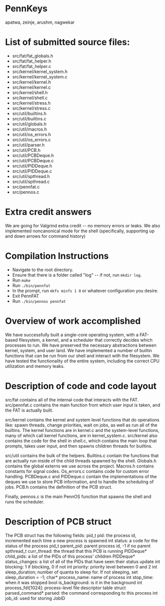 # PennKeys
apatwa, zeinje, arushm, nagwekar

# List of submitted source files:
- src/fat/fat_globals.h
- src/fat/fat_helper.h
- src/fat/fat_helper.c
- src/kernel/kernel_system.h
- src/kernel/kernel_system.c
- src/kernel/kernel.h
- src/kernel/kernel.c
- src/kernel/shell.h
- src/kernel/shell.c
- src/kernel/stress.h
- src/kernel/stress.c
- src/util/builtins.h
- src/util/builtins.c
- src/util/globals.h
- src/util/macros.h
- src/util/os_errors.h
- src/util/os_errors.c
- src/util/parser.h
- src/util/PCB.h
- src/util/PCBDeque.h
- src/util/PCBDeque.c
- src/util/PIDDeque.h
- src/util/PIDDeque.c
- src/util/spthread.h
- src/util/spthread.c
- src/pennfat.c
- src/pennos.c

# Extra credit answers
We are going for Valgrind extra credit -- no memory errors or leaks.
We also implemented noncanonical mode for the shell (specifically, supporting up and down arrows for command history)

# Compilation Instructions
- Navigate to the root directory.
- Ensure that there is a folder called "log" -- if not, run `mkdir log`.
- Run `make`
- Run `./bin/pennfat`
- In the prompt, run `mkfs minfs 1 0` or whatever configuration you desire.
- Exit PennFAT
- Run `./bin/pennos pennfat`

# Overview of work accomplished
We have successfully built a single-core operating system, with a FAT-based filesystem, a kernel, and a scheduler that correctly decides which processes to run. We have preserved the necessary abstractions between kernel, system, and user land. We have implemented a number of builtin functions that can be run from our shell and interact with the filesystem. We have tested the functionality of the entire system, including the correct CPU utilization and memory leaks.

# Description of code and code layout
src/fat contains all of the internal code that interacts with the FAT. src/pennfat.c contains the main function from which user input is taken, and the FAT is actually built.

src/kernel contains the kernel and system level functions that do operations like: spawn threads, change priorities, wait on jobs, as well as run all of the builtins. The kernel functions are in kernel.c and the system-level functions, many of which call kernel functions, are in kernel_system.c. src/kernel also contains the code for the shell in shell.c, which contains the main loop that prompts, takes user input, and then spawns children threads for builtins.

src/util contains the bulk of the helpers. Builtins.c contain the functions that are actually run inside of the child threads spawned by the shell. Globals.h contains the global externs we use across the project. Macros.h contains constants for signal codes. Os_errors.c contains code for custom error handling. PCBDeque.c and PIDDeque.c contain the implementations of the deques we use to store PCB information, and to handle the scheduling of jobs. PCB.h contains the definition of the PCB struct.

Finally, pennos.c is the main PennOS function that spawns the shell and runs the scheduler.

# Description of PCB struct
The PCB struct has the following fields:
pid_t pid: the process id, incremented each time a new process is spawned
int status: a code for the status of the process
pid_t parent_pid: parent process id, -1 if no parent
spthread_t curr_thread: the thread that this PCB is running
PIDDeque* child_pids: a list of the PIDs of this process' children
PIDDeque* status_changes: a list of all of the PIDs that have seen their status update
int blocking: 1 if blocking, 0 if not
int priority: priority level between 0 and 2
int sleep_duration; number of quanta to sleep for. If not sleeping, set sleep_duration = -1;
char* process_name: name of process
int stop_time: when it was stopped
bool is_background: is it in the background
int process_fdt[1024]: process-level file descriptor table
struct parsed_command* parsed: the command corresponding to this process
int job_id: used for storing JobID





